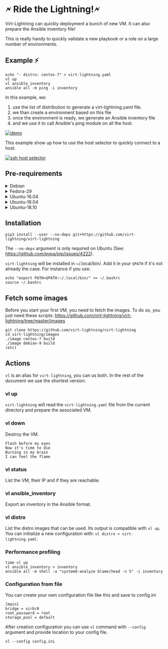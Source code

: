 # 🗲 Ride the Lightning!🗲

Virt-Lightning can quickly deployment a bunch of new VM. It
can also prepare the Ansible inventory file!

This is really handy to quickly validate a new playbook or a role on a large number of environments.

## Example ⚡

```shell
echo "- distro: centos-7" > virt-lightning.yaml
vl up
vl ansible_inventory
ansible all -m ping -i inventory
```

In this example, we:

1. use the list of distribution to generate a virt-lightning.yaml file.
2. we than create a environment based on this file
3. once the environment is ready, we generate an Ansible inventory file
4. and we use it to call Ansible's ping module on all the host.

[![demo](https://asciinema.org/a/auiusqdLi83LmnqjibmX7ihtg.svg)](https://asciinema.org/a/auiusqdLi83LmnqjibmX7ihtg?autoplay=1)

This example show up how to use the host selector to quickly connect to a host.

[![ssh host selector](https://asciinema.org/a/228996.svg)](https://asciinema.org/a/228996?autoplay=1)

## Pre-requirements



<details><summary>Debian</summary>
<p>

First you need to install libvirt and guestfs:
```shell
sudo apt install -f libguestfs-tools libvirt-daemon libvirt-daemon-system python3 python3-libvirt python3-pip
sudo systemctl start --now libvirtd
```

The second step is to grant to your user the ability to use libvirt:
```shell
sudo usermod -a -G kvm,libvirt,libvirt-qemu $USER
```
</p>
</details>


<details><summary>Fedora-29</summary>
<p>

First you need to install libvirt and guestfs:
```shell
sudo apt install -f libguestfs-tools libselinux-python libvirt python3 python3-libvirt python3-pip
sudo systemctl start --now libvirtd
```

The second step is to grant to your user the ability to use libvirt:
```shell
sudo usermod -a -G qemu,libvirt $USER
```
</p>
</details>


<details><summary>Ubuntu-16.04</summary>
<p>

First you need to install libvirt and guestfs:
```shell
sudo apt install -f libguestfs-tools libvirt-bin libvirt-daemon python3 python3-libvirt python3-pip
sudo systemctl start --now libvirtd
```

The second step is to grant to your user the ability to use libvirt:
```shell
sudo usermod -a -G kvm,libvirtd $USER
```
</p>
</details>


<details><summary>Ubuntu-18.04</summary>
<p>

First you need to install libvirt and guestfs:
```shell
sudo apt install -f libguestfs-tools libvirt-bin libvirt-daemon python3 python3-libvirt python3-pip
sudo systemctl start --now libvirtd
```

The second step is to grant to your user the ability to use libvirt:
```shell
sudo usermod -a -G kvm,libvirt $USER
```
</p>
</details>


<details><summary>Ubuntu-18.10</summary>
<p>

First you need to install libvirt and guestfs:
```shell
sudo apt install -f libguestfs-tools libvirt-daemon libvirt-daemon-system python3 python3-libvirt python3-pip
sudo systemctl start --now libvirtd
```

The second step is to grant to your user the ability to use libvirt:
```shell
sudo usermod -a -G kvm,libvirt $USER
```
</p>
</details>



## Installation

```shell
pip3 install --user --no-deps git+https://github.com/virt-lightning/virt-lightning
```

The `--no-deps` argument is only required on Ubuntu (See: https://github.com/pypa/pip/issues/4222).

`virt-lightning` will be installed in ~/.local/bin/. Add it in your `$PATH` if
it's not already the case. For instance if you use:

```shell
echo "export PATH=$PATH:~/.local/bin/" >> ~/.bashrc
source ~/.bashrc
```

## Fetch some images

Before you start your first VM, you need to fetch the images. To do so,
you just need these scripts:
https://github.com/virt-lightning/virt-lightning/tree/master/images

```shell
git clone https://github.com/virt-lightning/virt-lightning
cd virt-lightning/images
./image centos-7 build
./image debian-9 build
(etc)
```

## Actions

`vl` is an alias for `virt-lightning`, you can us both. In the rest of the document
we use the shortest version.

### vl up

`virt-lightning` will read the `virt-lightning.yaml` file from the current directory and prepare the associated VM.

### vl down

Destroy the VM.

	Flash before my eyes
	Now it's time to die
	Burning in my brain
	I can feel the flame

### vl status

List the VM, their IP and if they are reachable.

### vl ansible_inventory

Export an inventory in the Ansible format.

### vl distro

List the distro images that can be used. Its output is compatible with `vl up`.
You can initialize a new configuration with: `vl distro > virt-lightning.yaml`.

### Performance profiling

```shell
time vl up
vl ansible_inventory > inventory
ansible all -m shell -a "systemd-analyze blame|head -n 5" -i inventory
```

### Configuration from file

You can create your own configuration file like this and save to config.ini

```
[main]
bridge = virbr0
root_password = root
storage_pool = default
```

After creation configuration you can use `vl` command with `--config` argument and provide location to your config file.

```shell
vl --config config.ini
```